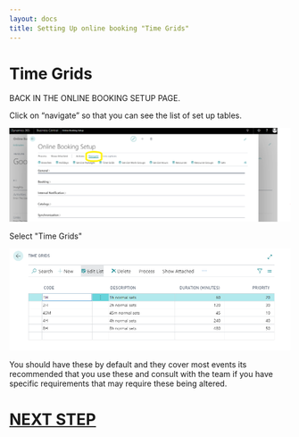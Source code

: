 ```yaml
---
layout: docs
title: Setting Up online booking "Time Grids"
---
```

# Time Grids
BACK IN THE ONLINE BOOKING SETUP PAGE.

Click on “navigate” so that you can see the list of set up tables.

![](media/garagehive-onlinebooking-5.png)

Select "Time Grids" 

![](media/garagehive-onlinebooking-21.png)

 You should have these by default and they cover most events its recommended that you use these and consult with the team if you have specific requirements that may require these being altered.

# [NEXT STEP](/docs/garagehive-onlinebooking-service-workgroups-and-service-hours.html)